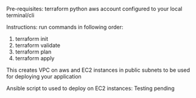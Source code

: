 Pre-requisites:
terraform
python
aws account configured to your local terminal/cli

Instructions:
run commands in following order: 
1. terraform init
2. terraform validate
3. terraform plan
4. terraform apply

This creates VPC on aws and EC2 instances in public subnets to be used for deploying your application


Ansible script to used to deploy on EC2 instances: Testing pending 

 
 
